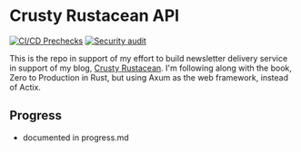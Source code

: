 # Crusty Rustacean API

[![CI/CD Prechecks](https://github.com/sentinel1909/crusty-rustacean-api/actions/workflows/general.yml/badge.svg)](https://github.com/sentinel1909/crusty-rustacean-api/actions/workflows/general.yml)
[![Security audit](https://github.com/sentinel1909/crusty-rustacean-api/actions/workflows/audit.yml/badge.svg)](https://github.com/sentinel1909/crusty-rustacean-api/actions/workflows/audit.yml)

This is the repo in support of my effort to build newsletter delivery service in support of my blog, [Crusty Rustacean](https://crusty-rustacean-dev.shuttleapp.rs). I'm following along with the book, Zero to Production in Rust, but using Axum as the web framework, instead of Actix.

## Progress

- documented in progress.md

